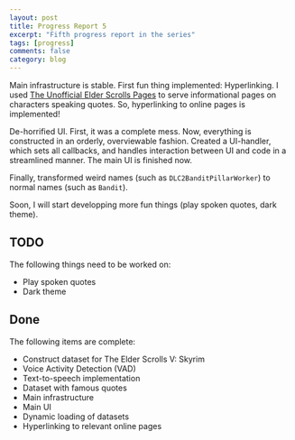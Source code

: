 ```yaml
---
layout: post
title: Progress Report 5
excerpt: "Fifth progress report in the series"
tags: [progress]
comments: false
category: blog
---
```


Main infrastructure is stable. First fun thing implemented: Hyperlinking.
I used [The Unofficial Elder Scrolls Pages](https://en.uesp.net/) to serve informational pages on characters speaking quotes.
So, hyperlinking to online pages is implemented!

De-horrified UI. First, it was a complete mess. Now, everything is constructed in an orderly, overviewable fashion.
Created a UI-handler, which sets all callbacks, and handles interaction between UI and code in a streamlined manner.
The main UI is finished now.

Finally, transformed weird names (such as `DLC2BanditPillarWorker`) to normal names (such as `Bandit`).

Soon, I will start developping more fun things (play spoken quotes, dark theme).

## TODO
The following things need to be worked on:
 * Play spoken quotes
 * Dark theme

## Done
The following items are complete:
 * Construct dataset for The Elder Scrolls V: Skyrim
 * Voice Activity Detection (VAD)
 * Text-to-speech implementation
 * Dataset with famous quotes
 * Main infrastructure
 * Main UI
 * Dynamic loading of datasets
 * Hyperlinking to relevant online pages